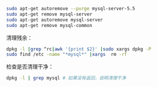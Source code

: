 ```bash
sudo apt-get autoremove --purge mysql-server-5.5
sudo apt-get remove mysql-server
sudo apt-get autoremove mysql-server
sudo apt-get remove mysql-common
```

清理残余：
```bash
dpkg -l |grep ^rc|awk '{print $2}' |sudo xargs dpkg -P
sudo find /etc -name "*mysql*" |xargs  rm -rf 
```

检查是否清理干净：
```bash
dpkg -l | grep mysql # 如果没有返回，说明清理干净
```

